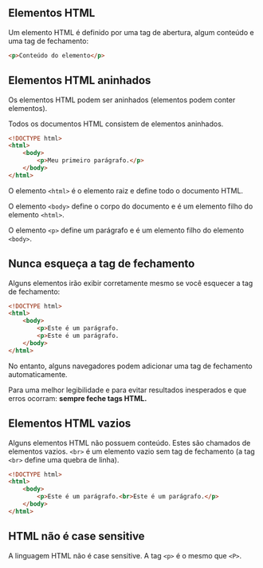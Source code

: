 ## Elementos HTML

Um elemento HTML é definido por uma tag de abertura, algum conteúdo e uma tag de fechamento:

```html
<p>Conteúdo do elemento</p>
```

## Elementos HTML aninhados

Os elementos HTML podem ser aninhados (elementos podem conter elementos).

Todos os documentos HTML consistem de elementos aninhados.

```html
<!DOCTYPE html>
<html>
    <body>
        <p>Meu primeiro parágrafo.</p>
    </body>
</html>
```

O elemento `<html>` é o elemento raiz e define todo o documento HTML.

O elemento `<body>` define o corpo do documento e é um elemento filho do elemento `<html>`.

O elemento `<p>` define um parágrafo e é um elemento filho do elemento `<body>`.

## Nunca esqueça a tag de fechamento

Alguns elementos irão exibir corretamente mesmo se você esquecer a tag de fechamento:

```html
<!DOCTYPE html>
<html>
    <body>
        <p>Este é um parágrafo.
        <p>Este é um parágrafo.
    </body>
</html>
```

No entanto, alguns navegadores podem adicionar uma tag de fechamento automaticamente.

Para uma melhor legibilidade e para evitar resultados inesperados e que erros ocorram: <strong>sempre feche tags HTML.</strong>

## Elementos HTML vazios

Alguns elementos HTML não possuem conteúdo. Estes são chamados de elementos vazios. `<br>` é um elemento vazio sem tag de fechamento (a tag `<br>` define uma quebra de linha).

```html
<!DOCTYPE html>
<html>
    <body>
        <p>Este é um parágrafo.<br>Este é um parágrafo.</p>
    </body>
</html>
```

## HTML não é case sensitive

A linguagem HTML não é case sensitive. A tag `<p>` é o mesmo que `<P>`.
